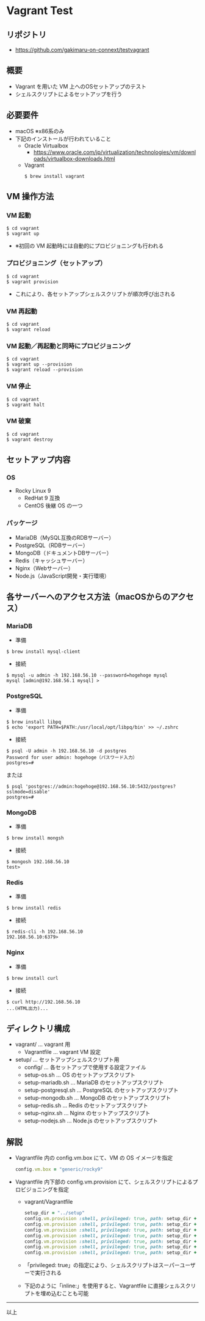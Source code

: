 # Vagrant Test

## リポジトリ

- https://github.com/gakimaru-on-connext/testvagrant

## 概要

- Vagrant を用いた VM 上へのOSセットアップのテスト
- シェルスクリプトによるセットアップを行う

## 必要要件

- macOS ※x86系のみ
- 下記のインストールが行われていること
  - Oracle Virtualbox
      - https://www.oracle.com/jp/virtualization/technologies/vm/downloads/virtualbox-downloads.html
  - Vagrant
      ```shell
      $ brew install vagrant
      ```

## VM 操作方法

### VM 起動

```shell
$ cd vagrant
$ vagrant up
```

- ※初回の VM 起動時には自動的にプロビジョニングも行われる

### プロビジョニング（セットアップ）

```shell
$ cd vagrant
$ vagrant provision
```

- これにより、各セットアップシェルスクリプトが順次呼び出される

### VM 再起動

```shell
$ cd vagrant
$ vagrant reload
```

### VM 起動／再起動と同時にプロビジョニング

```shell
$ cd vagrant
$ vagrant up --provision
$ vagrant reload --provision
```

### VM 停止

```shell
$ cd vagrant
$ vagrant halt
```

### VM 破棄

```shell
$ cd vagrant
$ vagrant destroy
```

## セットアップ内容

### OS

- Rocky Linux 9
  - RedHat 9 互換
  - CentOS 後継 OS の一つ

### パッケージ

- MariaDB（MySQL互換のRDBサーバー）
- PostgreSQL（RDBサーバー）
- MongoDB（ドキュメントDBサーバー）
- Redis（キャッシュサーバー）
- Nginx（Webサーバー）
- Node.js（JavaScript開発・実行環境）

## 各サーバーへのアクセス方法（macOSからのアクセス）

### MariaDB

- 準備

```shell
$ brew install mysql-client
```

- 接続

```shell
$ mysql -u admin -h 192.168.56.10 --password=hogehoge mysql
mysql [admin@192.168.56.1 mysql] >
```

### PostgreSQL

- 準備

```shell
$ brew install libpq
$ echo 'export PATH=$PATH:/usr/local/opt/libpq/bin' >> ~/.zshrc
```

- 接続

```shell
$ psql -U admin -h 192.168.56.10 -d postgres
Password for user admin: hogehoge（パスワード入力）
postgres=#
```
または
```shell
$ psql 'postgres://admin:hogehoge@192.168.56.10:5432/postgres?sslmode=disable'
postgres=#
```

### MongoDB

- 準備

```shell
$ brew install mongsh
```

- 接続

```shell
$ mongosh 192.168.56.10
test>
```

### Redis

- 準備

```shell
$ brew install redis
```

- 接続

```shell
$ redis-cli -h 192.168.56.10
192.168.56.10:6379>
```

### Nginx

- 準備

```shell
$ brew install curl
```

- 接続

```shell
$ curl http://192.168.56.10
...(HTML出力)...
```

## ディレクトリ構成

- vagrant/ ... vagrant 用
  - Vagrantfile ... vagrant VM 設定
- setup/ ... セットアップシェルスクリプト用
  - config/ ... 各セットアップで使用する設定ファイル
  - setup-os.sh ... OS のセットアップスクリプト
  - setup-mariadb.sh ... MariaDB のセットアップスクリプト
  - setup-postgresql.sh ... PostgreSQL のセットアップスクリプト
  - setup-mongodb.sh ... MongoDB のセットアップスクリプト
  - setup-redis.sh ... Redis のセットアップスクリプト
  - setup-nginx.sh ... Nginx のセットアップスクリプト
  - setup-nodejs.sh ... Node.js のセットアップスクリプト

## 解説

- Vagrantfile 内の config.vm.box にて、VM の OS イメージを指定

  ```ruby
  config.vm.box = "generic/rocky9"
  ```

- Vagrantfile 内下部の config.vm.provision にて、シェルスクリプトによるプロビジョニングを指定

  - vagrant/Vagrantfile

    ```ruby
    setup_dir = "../setup"
    config.vm.provision :shell, privileged: true, path: setup_dir + "/setup-os.sh", reboot: true
    config.vm.provision :shell, privileged: true, path: setup_dir + "/setup-mariadb.sh"
    config.vm.provision :shell, privileged: true, path: setup_dir + "/setup-postgresql.sh"
    config.vm.provision :shell, privileged: true, path: setup_dir + "/setup-mongodb.sh"
    config.vm.provision :shell, privileged: true, path: setup_dir + "/setup-redis.sh"
    config.vm.provision :shell, privileged: true, path: setup_dir + "/setup-nginx.sh"
    config.vm.provision :shell, privileged: true, path: setup_dir + "/setup-nodejs.sh"
    ```

  - 「privileged: true」の指定により、シェルスクリプトはスーパーユーザーで実行される
  - 下記のように「inline:」を使用すると、Vagrantfile に直接シェルスクリプトを埋め込むことも可能

----
以上
